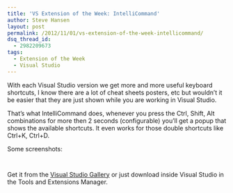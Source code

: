 ```yaml
---
title: 'VS Extension of the Week: IntelliCommand'
author: Steve Hansen
layout: post
permalink: /2012/11/01/vs-extension-of-the-week-intellicommand/
dsq_thread_id:
  - 2982209673
tags:
  - Extension of the Week
  - Visual Studio
---
```

With each Visual Studio version we get more and more useful keyboard shortcuts, I know there are a lot of cheat sheets posters, etc but wouldn&#8217;t it be easier that they are just shown while you are working in Visual Studio.

That&#8217;s what IntelliCommand does, whenever you press the Ctrl, Shift, Alt combinations for more then 2 seconds (configurable) you&#8217;ll get a popup that shows the available shortcuts. It even works for those double shortcuts like Ctrl+K, Ctrl+D.

Some screenshots:

[<img class="alignnone size-full wp-image-841" title="IntelliCommand1" src="http://xiu.shoeke.com/wp-content/uploads/2012/11/IntelliCommand1.png?fit=625%2C388" alt="" data-recalc-dims="1" />][1]

[<img class="alignnone size-full wp-image-851" title="IntelliCommand2" src="http://xiu.shoeke.com/wp-content/uploads/2012/11/IntelliCommand2.png?fit=625%2C388" alt="" data-recalc-dims="1" />][2]

Get it from the [Visual Studio Gallery][3] or just download inside Visual Studio in the Tools and Extensions Manager.

 [1]: http://xiu.shoeke.com/wp-content/uploads/2012/11/IntelliCommand1.png
 [2]: http://xiu.shoeke.com/wp-content/uploads/2012/11/IntelliCommand2.png
 [3]: http://visualstudiogallery.msdn.microsoft.com/83f59659-abc1-4bfa-9779-42f687af0481